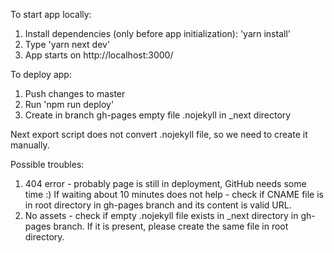 To start app locally:

1. Install dependencies (only before app initialization): 'yarn install'
2. Type 'yarn next dev'
3. App starts on http://localhost:3000/

To deploy app:

1. Push changes to master
2. Run 'npm run deploy'
3. Create in branch gh-pages empty file .nojekyll in \_next directory

Next export script does not convert .nojekyll file, so we need to create it manually.

Possible troubles:

1. 404 error - probably page is still in deployment, GitHub needs some time :) If waiting about 10 minutes does not help - check if CNAME file is in root directory in gh-pages branch and its content is valid URL.
2. No assets - check if empty .nojekyll file exists in \_next directory in gh-pages branch. If it is present, please create the same file in root directory.

